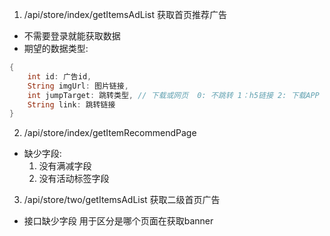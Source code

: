 1. /api/store/index/getItemsAdList 获取首页推荐广告
- 不需要登录就能获取数据
- 期望的数据类型: 
``` dart
{
    int id: 广告id,
    String imgUrl: 图片链接,
    int jumpTarget: 跳转类型, // 下载或网页  0: 不跳转 1：h5链接 2: 下载APP    
    String link: 跳转链接
}
```
2. /api/store/index/getItemRecommendPage
- 缺少字段:
    1. 没有满减字段
    2. 没有活动标签字段

3. /api/store/two/getItemsAdList 获取二级首页广告
- 接口缺少字段 用于区分是哪个页面在获取banner
